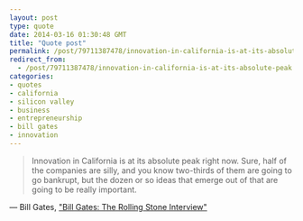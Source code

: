 ```yaml
---
layout: post
type: quote
date: 2014-03-16 01:30:48 GMT
title: "Quote post"
permalink: /post/79711387478/innovation-in-california-is-at-its-absolute-peak
redirect_from: 
  - /post/79711387478/innovation-in-california-is-at-its-absolute-peak
categories:
- quotes
- california
- silicon valley
- business
- entrepreneurship
- bill gates
- innovation
---
```

<blockquote>Innovation in California is at its absolute peak right now. Sure, half of the companies are silly, and you know two-thirds of them are going to go bankrupt, but the dozen or so ideas that emerge out of that are going to be really important.</blockquote>

 — Bill Gates, <a href="http://www.rollingstone.com/culture/news/bill-gates-the-rolling-stone-interview-20140313?print=true">"Bill Gates: The Rolling Stone Interview"</a>